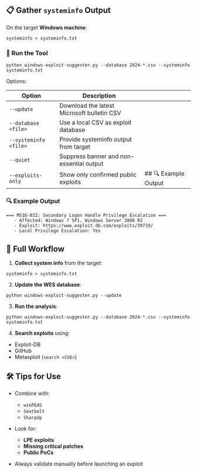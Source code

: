 ## 📋 Gather `systeminfo` Output

On the target **Windows machine**:

```
systeminfo > systeminfo.txt
```

### 🚀 Run the Tool

```
python windows-exploit-suggester.py --database 2024-*.csv --systeminfo systeminfo.txt
```

Options:

| Option                | Description                                |                      |
| --------------------- | ------------------------------------------ | -------------------- |
| `--update`            | Download the latest Microsoft bulletin CSV |                      |
| `--database <file>`   | Use a local CSV as exploit database        |                      |
| `--systeminfo <file>` | Provide systeminfo output from target      |                      |
| `--quiet`             | Suppress banner and non-essential output   |                      |
| `--exploits-only`     | Show only confirmed public exploits        | ## 🔍 Example Output |

### 🔍 Example Output

```
=== MS16-032: Secondary Logon Handle Privilege Escalation ===
   - Affected: Windows 7 SP1, Windows Server 2008 R2
   - Exploit: https://www.exploit-db.com/exploits/39719/
   - Local Privilege Escalation: Yes
```

## 🔁 Full Workflow

1. **Collect system info** from the target:

```
systeminfo > systeminfo.txt
```

2. **Update the WES database**:

```
python windows-exploit-suggester.py --update
```

3. **Run the analysis**:

```
python windows-exploit-suggester.py --database 2024-*.csv --systeminfo systeminfo.txt
```

4. **Search exploits** using:
- Exploit-DB
- GitHub
- Metasploit (`search <CVE>`)

## 🛠 Tips for Use

- Combine with:
    
    - `winPEAS`
    - `Seatbelt`
    - `SharpUp`

- Look for:
    
    - **LPE exploits**
    - **Missing critical patches**
    - **Public PoCs**

- Always validate manually before launching an exploit





































